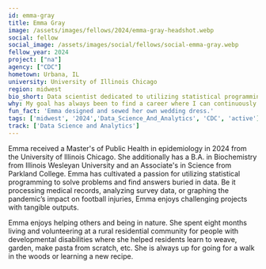 ```yaml
---
id: emma-gray
title: Emma Gray
image: /assets/images/fellows/2024/emma-gray-headshot.webp
social: fellow
social_image: /assets/images/social/fellows/social-emma-gray.webp
fellow_year: 2024
project: ["na"]
agency: ["CDC"]
hometown: Urbana, IL
university: University of Illinois Chicago
region: midwest
bio_short: Data scientist dedicated to utilizing statistical programming to solve problems and find answers buried in data
why: My goal has always been to find a career where I can continuously learn and have a positive impact on the world. This fellowship seemed like a great way to put my skills to work for the public good, benefit from the mentorship of skilled scientists, and begin a career in government.
fun_fact: 'Emma designed and sewed her own wedding dress.'
tags: ['midwest', '2024','Data_Science_And_Analytics', 'CDC', 'active']
track: ['Data Science and Analytics']
---
```


Emma received a Master's of Public Health in epidemiology in 2024 from the University of Illinois Chicago. She additionally has a B.A. in Biochemistry from Illinois Wesleyan University and an Associate's in Science from Parkland College. Emma has cultivated a passion for utilizing statistical programming to solve problems and find answers buried in data. Be it processing medical records, analyzing survey data, or graphing the pandemic’s impact on football injuries, Emma enjoys challenging projects with tangible outputs.  

Emma enjoys helping others and being in nature. She spent eight months living and volunteering at a rural residential community for people with developmental disabilities where she helped residents learn to weave, garden, make pasta from scratch, etc. She is always up for going for a walk in the woods or learning a new recipe.
